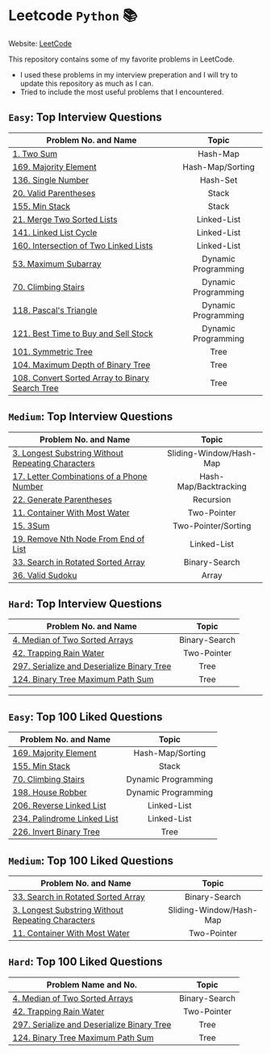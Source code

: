 # Leetcode `Python` :books:

Website: [LeetCode](https://www.google.com "LeetCode's Homepage")

This repository contains some of my favorite problems in LeetCode. 
* I used these problems in my interview preperation and I will try to update this repository as much as I can. 
* Tried to include the most useful problems that I encountered.

##  `Easy`: Top Interview Questions

| Problem No. and Name     | Topic         |  
| ------------- |:-------------:|  
| [1. Two Sum](../master/Top_Interview_Questions/1.py)     | Hash-Map |  
| [169. Majority Element](../master/Top_Interview_Questions/169.py)     | Hash-Map/Sorting | 
| [136. Single Number](../master/Top_Interview_Questions/136.py)     | Hash-Set |
| [20. Valid Parentheses](../master/Top_Interview_Questions/20.py)     | Stack |  
| [155. Min Stack](../master/Top_Interview_Questions/155.py)     | Stack | 
| [21. Merge Two Sorted Lists](../master/Top_Interview_Questions/21.py)     | Linked-List |  
| [141. Linked List Cycle](../master/Top_Interview_Questions/141.py)     | Linked-List | 
| [160. Intersection of Two Linked Lists](../master/Top_Interview_Questions/160.py)    | Linked-List |  
| [53. Maximum Subarray](../master/Top_Interview_Questions/53.py)     | Dynamic Programming |  
| [70. Climbing Stairs](../master/Top_Interview_Questions/70.py)     | Dynamic Programming |   
| [118. Pascal's Triangle](../master/Top_Interview_Questions/118.py)     | Dynamic Programming |
| [121. Best Time to Buy and Sell Stock](../master/Top_Interview_Questions/121.py)     | Dynamic Programming |
| [101. Symmetric Tree](../master/Top_Interview_Questions/101.py)     | Tree |  
| [104. Maximum Depth of Binary Tree](../master/Top_Interview_Questions/104.py)     | Tree |   
| [108. Convert Sorted Array to Binary Search Tree](../master/Top_Interview_Questions/108.py)     | Tree |


##  `Medium`: Top Interview Questions

| Problem No. and Name      | Topic          |  
| ------------- |:-------------:|  
| [3. Longest Substring Without Repeating Characters](../master/Top_100_Liked_Questions/3.py)     | Sliding-Window/Hash-Map |  
| [17. Letter Combinations of a Phone Number](../master/Top_Interview_Questions/17.py)     | Hash-Map/Backtracking | 
| [22. Generate Parentheses](../master/Top_Interview_Questions/22.py)     | Recursion | 
| [11. Container With Most Water](../master/Top_100_Liked_Questions/11.py)     | Two-Pointer |   
| [15. 3Sum](../master/Top_Interview_Questions/15.py)     | Two-Pointer/Sorting |  
| [19. Remove Nth Node From End of List](../master/Top_Interview_Questions/19.py)     | Linked-List | 
| [33. Search in Rotated Sorted Array](../master/Top_100_Liked_Questions/33.py)     | Binary-Search |  
| [36. Valid Sudoku](../master/Top_Interview_Questions/36.py)     | Array | 


##  `Hard`: Top Interview Questions

| Problem No. and Name      | Topic         |  
| ------------- |:-------------:|  
| [4. Median of Two Sorted Arrays](../master/Top_Interview_Questions/36.py)      | Binary-Search | 
| [42. Trapping Rain Water](../master/Top_Interview_Questions/42.py)     | Two-Pointer |  
| [297. Serialize and Deserialize Binary Tree](../master/Top_Interview_Questions/297.py)     | Tree |  
| [124. Binary Tree Maximum Path Sum](../master/Top_Interview_Questions/124.py)     | Tree |   


------- 


##  `Easy`: Top 100 Liked Questions

| Problem No. and Name      | Topic         |  
| ------------- |:-------------:|  
| [169. Majority Element](../master/Top_Interview_Questions/169.py)     | Hash-Map/Sorting |  
| [155. Min Stack](../master/Top_Interview_Questions/155.py)     | Stack | 
| [70. Climbing Stairs](../master/Top_Interview_Questions/70.py)     | Dynamic Programming |  
| [198. House Robber](../master/Top_100_Liked_Questions/198.py)     | Dynamic Programming |  
| [206. Reverse Linked List](../master/Top_100_Liked_Questions/206.py)     | Linked-List | 
| [234. Palindrome Linked List](../master/Top_100_Liked_Questions/236.py)     | Linked-List |  
| [226. Invert Binary Tree](../master/Top_100_Liked_Questions/226.py)     | Tree |  



##  `Medium`: Top 100 Liked Questions

| Problem No. and Name      | Topic         |  
| ------------- |:-------------:|  
| [33. Search in Rotated Sorted Array](../master/Top_100_Liked_Questions/33.py)     | Binary-Search |  
| [3. Longest Substring Without Repeating Characters](../master/Top_100_Liked_Questions/3.py)     | Sliding-Window/Hash-Map |   
| [11. Container With Most Water](../master/Top_100_Liked_Questions/11.py)     | Two-Pointer |  

##  `Hard`: Top 100 Liked Questions

| Problem Name and No.      | Topic         |  
| ------------- |:-------------:|  
| [4. Median of Two Sorted Arrays](../master/Top_Interview_Questions/36.py)      | Binary-Search | 
| [42. Trapping Rain Water](../master/Top_Interview_Questions/42.py)     | Two-Pointer |  
| [297. Serialize and Deserialize Binary Tree](../master/Top_Interview_Questions/297.py)     | Tree |  
| [124. Binary Tree Maximum Path Sum](../master/Top_Interview_Questions/124.py)     | Tree |   


